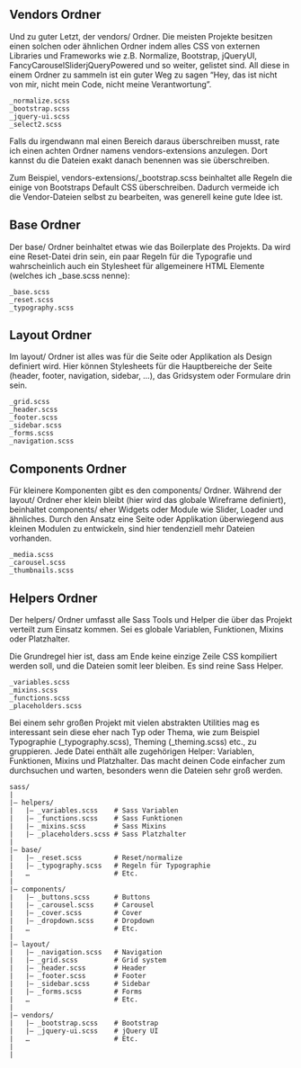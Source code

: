 
## Vendors Ordner
Und zu guter Letzt, der vendors/ Ordner. Die meisten Projekte besitzen einen solchen oder ähnlichen Ordner indem alles CSS von externen Libraries und Frameworks wie z.B. Normalize, Bootstrap, jQueryUI, FancyCarouselSliderjQueryPowered und so weiter, gelistet sind. All diese in einem Ordner zu sammeln ist ein guter Weg zu sagen “Hey, das ist nicht von mir, nicht mein Code, nicht meine Verantwortung”.

```
_normalize.scss
_bootstrap.scss
_jquery-ui.scss
_select2.scss
```

Falls du irgendwann mal einen Bereich daraus überschreiben musst, rate ich einen achten Ordner namens vendors-extensions anzulegen. Dort kannst du die Dateien exakt danach benennen was sie überschreiben.

Zum Beispiel, vendors-extensions/_bootstrap.scss beinhaltet alle Regeln die einige von Bootstraps Default CSS überschreiben. Dadurch vermeide ich die Vendor-Dateien selbst zu bearbeiten, was generell keine gute Idee ist.

## Base Ordner
Der base/ Ordner beinhaltet etwas wie das Boilerplate des Projekts. Da wird eine Reset-Datei drin sein, ein paar Regeln für die Typografie und wahrscheinlich auch ein Stylesheet für allgemeinere HTML Elemente (welches ich _base.scss nenne):

```
_base.scss
_reset.scss
_typography.scss
```

## Layout Ordner
Im layout/ Ordner ist alles was für die Seite oder Applikation als Design definiert wird. Hier können Stylesheets für die Hauptbereiche der Seite (header, footer, navigation, sidebar, …), das Gridsystem oder Formulare drin sein.

```
_grid.scss
_header.scss
_footer.scss
_sidebar.scss
_forms.scss
_navigation.scss
```

## Components Ordner
Für kleinere Komponenten gibt es den components/ Ordner. Während der layout/ Ordner eher klein bleibt (hier wird das globale Wireframe definiert), beinhaltet components/ eher Widgets oder Module wie Slider, Loader und ähnliches. Durch den Ansatz eine Seite oder Applikation überwiegend aus kleinen Modulen zu entwickeln, sind hier tendenziell mehr Dateien vorhanden.

```
_media.scss
_carousel.scss
_thumbnails.scss
```

## Helpers Ordner
Der helpers/ Ordner umfasst alle Sass Tools und Helper die über das Projekt verteilt zum Einsatz kommen. Sei es globale Variablen, Funktionen, Mixins oder Platzhalter.

Die Grundregel hier ist, dass am Ende keine einzige Zeile CSS kompiliert werden soll, und die Dateien somit leer bleiben. Es sind reine Sass Helper.

```
_variables.scss
_mixins.scss
_functions.scss
_placeholders.scss
```

Bei einem sehr großen Projekt mit vielen abstrakten Utilities mag es interessant sein diese eher nach Typ oder Thema, wie zum Beispiel Typographie (_typography.scss), Theming (_theming.scss) etc., zu gruppieren. Jede Datei enthält alle zugehörigen Helper: Variablen, Funktionen, Mixins und Platzhalter. Das macht deinen Code einfacher zum durchsuchen und warten, besonders wenn die Dateien sehr groß werden.



```
sass/
|
|– helpers/
|   |– _variables.scss    # Sass Variablen
|   |– _functions.scss    # Sass Funktionen
|   |– _mixins.scss       # Sass Mixins
|   |– _placeholders.scss # Sass Platzhalter
|
|– base/
|   |– _reset.scss        # Reset/normalize
|   |– _typography.scss   # Regeln für Typographie
|   …                     # Etc.
|
|– components/
|   |– _buttons.scss      # Buttons
|   |– _carousel.scss     # Carousel
|   |– _cover.scss        # Cover
|   |– _dropdown.scss     # Dropdown
|   …                     # Etc.
|
|– layout/
|   |– _navigation.scss   # Navigation
|   |– _grid.scss         # Grid system
|   |– _header.scss       # Header
|   |– _footer.scss       # Footer
|   |– _sidebar.scss      # Sidebar
|   |– _forms.scss        # Forms
|   …                     # Etc.
|
|– vendors/
|   |– _bootstrap.scss    # Bootstrap
|   |– _jquery-ui.scss    # jQuery UI
|   …                     # Etc.
|
|
```

